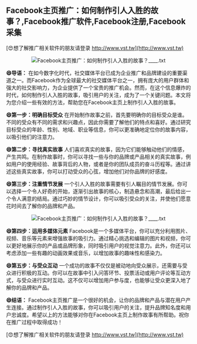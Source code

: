 ## **Facebook主页推广：如何制作引人入胜的故事？,Facebook推广软件,Facebook注册,Facebook采集**

[😍想了解推广相关软件的朋友请登录 http://www.vst.tw](http://www.vst.tw)

 <center><img src="https://vst.tw/MP4/tuiguang/png/1.png" alt="Facebook主页推广：如何制作引人入胜的故事？____.txt"></center>

**😄导语：**
在如今数字化时代，社交媒体平台已成为企业推广和品牌建设的重要渠道之一。而Facebook作为全球最大的社交媒体平台之一，拥有庞大的用户群体和强大的社交影响力，为企业提供了一个宝贵的推广机会。然而，在这个信息爆炸的时代，如何制作引人入胜的故事，吸引用户的关注，成为了一个关键问题。本文将为您介绍一些有效的方法，帮助您在Facebook主页上制作引人入胜的故事。

**😄第一步：明确目标受众**
在开始制作故事之前，首先要明确你的目标受众是谁。不同的受众有不同的需求和兴趣点，因此你需要了解他们的特点和喜好。通过研究目标受众的年龄、性别、地域、职业等信息，你可以更准确地定位你的故事内容，以吸引他们的注意力。

**😄第二步：寻找真实故事**
人们喜欢真实的故事，因为它们能够触动他们的情感，产生共鸣。在制作故事时，你可以寻找一些与你的品牌或产品相关的真实故事，例如用户的使用经验、故事背后的人物，或者是你的团队成员的奋斗历程等。通过讲述这些真实故事，你可以打动受众的心弦，增加他们对你品牌的好感度。

**😄第三步：注重情节发展**
一个引人入胜的故事需要有引人瞩目的情节发展。你可以选择一个令人好奇的开始，逐渐引出故事的核心，制造悬念和高潮，最后给出一个令人满意的结局。通过巧妙的情节设计，你可以吸引受众的关注，并使他们愿意花时间去了解你的品牌和产品。

 <center><img src="https://vst.tw/MP4/tuiguang/png/6.png" alt="Facebook主页推广：如何制作引人入胜的故事？____.txt"></center>

**😄第四步：运用多媒体元素**
Facebook是一个多媒体平台，你可以充分利用图片、视频、音乐等元素来增强故事的吸引力。通过精心挑选和编辑的图片和视频，你可以更好地展示你的产品或品牌形象，同时吸引用户的视觉注意力。此外，你还可以考虑添加一些有趣的动画效果或音乐，以增加故事的趣味性和感染力。

**😄第五步：与受众互动**
一个成功的故事不仅仅是被动地向受众展示，还需要与受众进行积极的互动。你可以在故事中引入问答环节、投票活动或用户评论等互动方式，与受众进行实时互动。这不仅可以增加用户参与度，也能够让受众更深入地了解你的品牌和产品。

**😄结语：**
Facebook主页推广是一个很好的机会，让你的品牌和产品与潜在用户产生连接。通过制作引人入胜的故事，你可以吸引用户的关注，提升品牌知名度和用户忠诚度。希望以上的方法能够对你在Facebook主页上制作故事有所帮助。祝你在推广过程中取得成功！

[😍想了解推广相关软件的朋友请登录 http://www.vst.tw](http://www.vst.tw)



